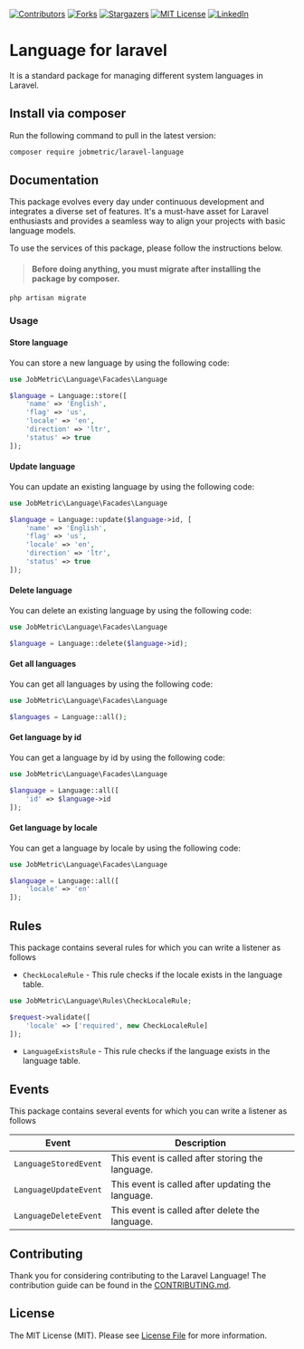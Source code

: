 [contributors-shield]: https://img.shields.io/github/contributors/jobmetric/laravel-language.svg?style=for-the-badge
[contributors-url]: https://github.com/jobmetric/laravel-language/graphs/contributors
[forks-shield]: https://img.shields.io/github/forks/jobmetric/laravel-language.svg?style=for-the-badge&label=Fork
[forks-url]: https://github.com/jobmetric/laravel-language/network/members
[stars-shield]: https://img.shields.io/github/stars/jobmetric/laravel-language.svg?style=for-the-badge
[stars-url]: https://github.com/jobmetric/laravel-language/stargazers
[license-shield]: https://img.shields.io/github/license/jobmetric/laravel-language.svg?style=for-the-badge
[license-url]: https://github.com/jobmetric/laravel-language/blob/master/LICENCE.md
[linkedin-shield]: https://img.shields.io/badge/-LinkedIn-blue.svg?style=for-the-badge&logo=linkedin&colorB=555
[linkedin-url]: https://linkedin.com/in/majidmohammadian

[![Contributors][contributors-shield]][contributors-url]
[![Forks][forks-shield]][forks-url]
[![Stargazers][stars-shield]][stars-url]
[![MIT License][license-shield]][license-url]
[![LinkedIn][linkedin-shield]][linkedin-url]

# Language for laravel

It is a standard package for managing different system languages in Laravel.

## Install via composer

Run the following command to pull in the latest version:
```bash
composer require jobmetric/laravel-language
```

## Documentation

This package evolves every day under continuous development and integrates a diverse set of features. It's a must-have asset for Laravel enthusiasts and provides a seamless way to align your projects with basic language models.

To use the services of this package, please follow the instructions below.

>#### Before doing anything, you must migrate after installing the package by composer.

```bash
php artisan migrate
```

### Usage

#### Store language

You can store a new language by using the following code:

```php
use JobMetric\Language\Facades\Language

$language = Language::store([
    'name' => 'English',
    'flag' => 'us',
    'locale' => 'en',
    'direction' => 'ltr',
    'status' => true
]);
```

#### Update language

You can update an existing language by using the following code:

```php
use JobMetric\Language\Facades\Language

$language = Language::update($language->id, [
    'name' => 'English',
    'flag' => 'us',
    'locale' => 'en',
    'direction' => 'ltr',
    'status' => true
]);
```

#### Delete language

You can delete an existing language by using the following code:

```php
use JobMetric\Language\Facades\Language

$language = Language::delete($language->id);
```

#### Get all languages

You can get all languages by using the following code:

```php
use JobMetric\Language\Facades\Language

$languages = Language::all();
```

#### Get language by id

You can get a language by id by using the following code:

```php
use JobMetric\Language\Facades\Language

$language = Language::all([
    'id' => $language->id
]);
```

#### Get language by locale

You can get a language by locale by using the following code:

```php
use JobMetric\Language\Facades\Language

$language = Language::all([
    'locale' => 'en'
]);
```

## Rules

This package contains several rules for which you can write a listener as follows

- `CheckLocaleRule` - This rule checks if the locale exists in the language table.

```php
use JobMetric\Language\Rules\CheckLocaleRule;

$request->validate([
    'locale' => ['required', new CheckLocaleRule]
]);
```

- `LanguageExistsRule` - This rule checks if the language exists in the language table.

## Events

This package contains several events for which you can write a listener as follows

| Event                 | Description                                       |
|-----------------------|---------------------------------------------------|
| `LanguageStoredEvent` | This event is called after storing the language.  |
| `LanguageUpdateEvent` | This event is called after updating the language. |
| `LanguageDeleteEvent` | This event is called after delete the language.   |


## Contributing

Thank you for considering contributing to the Laravel Language! The contribution guide can be found in the [CONTRIBUTING.md](https://github.com/jobmetric/laravel-language/blob/master/CONTRIBUTING.md).

## License

The MIT License (MIT). Please see [License File](https://github.com/jobmetric/laravel-language/blob/master/LICENCE.md) for more information.
